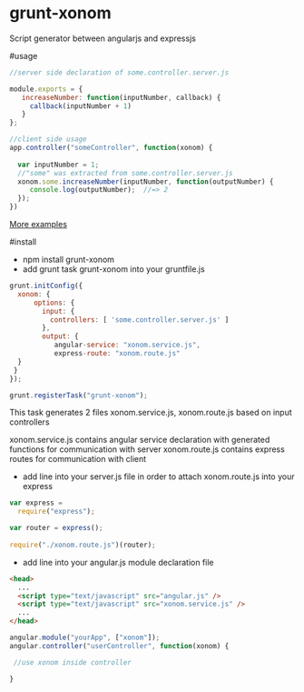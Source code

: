 # grunt-xonom
Script generator between angularjs and expressjs 

#usage

```Javascript
//server side declaration of some.controller.server.js

module.exports = {
   increaseNumber: function(inputNumber, callback) {
     callback(inputNumber + 1)
   }
};

```

```Javascript
//client side usage
app.controller("someController", function(xonom) {
  
  var inputNumber = 1;
  //"some" was extracted from some.controller.server.js
  xonom.some.increaseNumber(inputNumber, function(outputNumber) {
     console.log(outputNumber);  //=> 2
  });
})
```
[More examples](https://github.com/askucher/grunt-xonom/blob/master/examples.md:)

#install
* npm install grunt-xonom
* add grunt task grunt-xonom into your gruntfile.js

```Javascript
grunt.initConfig({
  xonom: {
      options: {
        input: {
          controllers: [ 'some.controller.server.js' ]
        },
        output: {
           angular-service: "xonom.service.js",
           express-route: "xonom.route.js"
  }
 }
});

grunt.registerTask("grunt-xonom");
```
This task generates 2 files xonom.service.js, xonom.route.js based on input controllers

xonom.service.js contains angular service declaration with generated functions for communication with server
xonom.route.js contains express routes for communication with client

* add line into your server.js file in order to attach xonom.route.js into your express

```Javascript
var express = 
  require("express");

var router = express();
  
require("./xonom.route.js")(router);
```

* add line into your angular.js module declaration file

```Html
<head>
  ...
  <script type="text/javascript" src="angular.js" />
  <script type="text/javascript" src="xonom.service.js" />
  ...
</head>
```

```Javascript
angular.module("yourApp", ["xonom"]);
angular.controller("userController", function(xonom) {

 //use xonom inside controller

}
```
